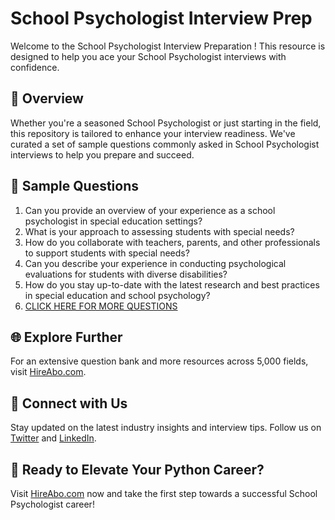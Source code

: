 # School Psychologist Interview Prep

Welcome to the School Psychologist Interview Preparation ! This resource is designed to help you ace your School Psychologist interviews with confidence.

## 🚀 Overview

Whether you're a seasoned School Psychologist or just starting in the field, this repository is tailored to enhance your interview readiness. We've curated a set of sample questions commonly asked in School Psychologist interviews to help you prepare and succeed.

## 📝 Sample Questions

1. Can you provide an overview of your experience as a school psychologist in special education settings?
2. What is your approach to assessing students with special needs?
3. How do you collaborate with teachers, parents, and other professionals to support students with special needs?
4. Can you describe your experience in conducting psychological evaluations for students with diverse disabilities?
5. How do you stay up-to-date with the latest research and best practices in special education and school psychology?
6. [CLICK HERE FOR MORE QUESTIONS](https://hireabo.com/job/4_3_10/School%20Psychologist)

## 🌐 Explore Further

For an extensive question bank and more resources across 5,000 fields, visit [HireAbo.com](https://www.hireabo.com).

## 📱 Connect with Us

Stay updated on the latest industry insights and interview tips. Follow us on [Twitter](https://twitter.com/hireabo) and [LinkedIn](https://www.linkedin.com/in/hire-abo-3609972a8/).

## 🚀 Ready to Elevate Your Python Career?

Visit [HireAbo.com](https://www.hireabo.com) now and take the first step towards a successful School Psychologist career!